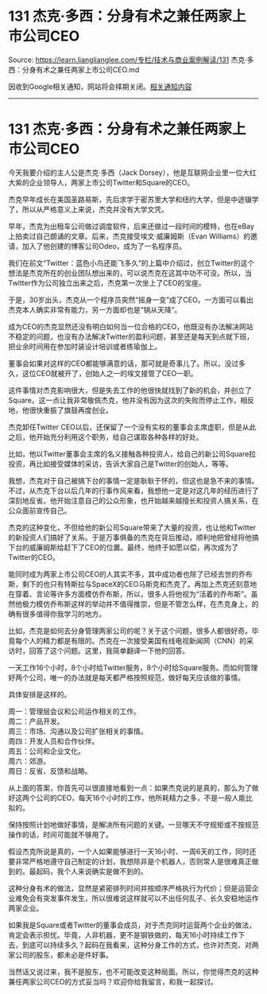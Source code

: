 # 131 杰克·多西：分身有术之兼任两家上市公司CEO 

Source: https://learn.lianglianglee.com/专栏/技术与商业案例解读/131 杰克·多西：分身有术之兼任两家上市公司CEO.md

因收到Google相关通知，网站将会择期关闭。[相关通知内容](https://lumendatabase.org/notices/44265620)

---

# 131 杰克·多西：分身有术之兼任两家上市公司CEO

今天我要介绍的主人公是杰克·多西（Jack Dorsey），他是互联网企业里一位大红大紫的企业领导人，两家上市公司Twitter和Square的CEO。

杰克早年成长在美国圣路易斯，先后求学于密苏里大学和纽约大学，但是中途辍学了，所以从严格意义上来说，杰克并没有大学文凭。

早年，杰克为出租车公司做过调度软件，后来还做过一段时间的模特，也在eBay上拍卖过自己朗诵的文章。后来，杰克接受埃文·威廉姆斯（Evan Williams）的邀请，加入了他创建的博客公司Odeo，成为了一名程序员。

我们在前文“Twitter：蓝色小鸟还能飞多久”的上篇中介绍过，创立Twitter的这个想法是杰克所在的创业团队想出来的，可以说杰克在这其中功不可没。所以，当Twitter作为公司独立出来之后，杰克第一次坐上了CEO的宝座。

于是，30岁出头，杰克从一个程序员突然“摇身一变”成了CEO。一方面可以看出杰克本人确实非常有能力，另一方面却也是“锅从天降”。

成为CEO的杰克显然还没有明白如何当一位合格的CEO，他既没有办法解决网站不稳定的问题，也没有办法解决Twitter的盈利问题，甚至还是每天到点就下班，把业余时间用在参加时装设计培训或者练瑜伽上。

董事会如果对这样的CEO都能够满意的话，那可就是奇事儿了。所以，没过多久，这位CEO就被开了，创始人之一的埃文接管了CEO一职。

这件事情对杰克影响很大，但是失去工作的他很快就找到了新的机会，并创立了Square。这一点让我非常敬佩杰克，他并没有因为这次的失败而停止工作，相反地，他很快重振了旗鼓再度创业。

杰克卸任Twitter CEO以后，还保留了一个没有实权的董事会主席虚职，但是从此之后，他开始充分利用这个职务，给自己谋取各种各样的好处。

比如，他以Twitter董事会主席的名义接触各种投资人，给自己的新公司Square拉投资，再比如接受媒体的采访，告诉大家自己是Twitter的创始人，等等。

我想，杰克对于自己被搞下台的事情一定是耿耿于怀的，但这也是急不来的事情。不过，从杰克下台以后几年的行事作风来看，我想他一定是对这几年的经历进行了深刻地反省。他开始注意自己的公众形象，也开始越来越擅长和投资人搞关系，在公众面前宣传自己。

杰克的这种变化，不但给他的新公司Square带来了大量的投资，也让他和Twitter的新投资人们搞好了关系。于是万事俱备的杰克在背后推动，顺利地把曾经将他搞下台的威廉姆斯给赶下了CEO的位置。最终，他终于如愿以偿，再次成为了Twitter的CEO。

能同时成为两家上市公司CEO的人其实不多，其中成功者也除了已经去世的乔布斯，剩下的也只有特斯拉与SpaceX的CEO马斯克和杰克了。再加上杰克还刻意地在穿着、言论等许多方面模仿乔布斯，所以，很多人将他视为“活着的乔布斯”。虽然他极力模仿乔布斯这样的举动并不值得推崇，但是不管怎么样，在杰克身上，的确有很多值得你我学习的地方。

比如，杰克是如何去分身管理两家公司的呢？关于这个问题，很多人都很好奇。毕竟每个人的精力都是有限的。杰克在一次接受美国有线电视新闻网（CNN）的采访时，回答了这个问题。这里，我简单翻译一下他的回答。

一天工作16个小时，8个小时给Twitter服务，8个小时给Square服务。而如何管理好两个公司，唯一的办法就是每天都严格按照规范，做好每天应该做的事情。

具体安排是这样的。

周一：管理层会议和公司运作相关的工作。  
周二：产品开发。  
周三：市场、沟通以及公司扩张相关的事情。  
周四：开发人员和合作伙伴。  
周五：公司和企业文化。  
周六：郊游。  
周日：反省、反馈和战略。

从上面的答案，你首先可以很直接地看到一点：如果杰克说的是真的，那么为了做好这两个公司的CEO，每天16个小时的工作，他所耗精力之多，不是一般人能比拟的。

保持按照计划地做好事情，是解决所有问题的关键。一旦哪天不守规矩或不按规范操作的话，时间可能就不够用了。

假设杰克所说是真的，一个人如果能够进行一天16小时、一周6天的工作，同时还要非常严格地遵守自己制定的计划，我想除非是个机器人，否则常人是很难真正做到的。最起码，我个人来说确实是做不到的。

这种分身有术的做法，显然是紧密排列时间并按顺序严格执行为代价；但是运营企业难免会有突发事件发生，所以很难说这样就可以不出任何乱子、长久安稳地运作两家企业。

如果我是Square或者Twitter的董事会成员，对于杰克同时运营两个企业的做法，肯定会表示担忧。毕竟，人非机器，更不是钢铁做的，每天16小时持续工作下去，到底可以持续多久？起码在我看来，这种分身工作的方式，也许对杰克、对两家公司的股东，都未必是件好事。

当然话又说过来，我不是股东，也不可能改变这种局面。所以，你觉得杰克的这种兼任两家公司CEO的方式妥当吗？欢迎你给我留言，和我一起探讨。